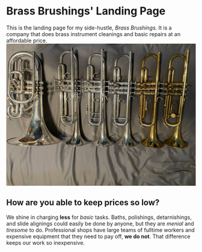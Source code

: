 # Brass Brushings' Landing Page
This is the landing page for my side-hustle, *Brass Brushings*. It is a company that does brass instrument cleanings and basic repairs at an affordable price.
![Row of newly cleaned trumpets and a mellophone.](images/instrument-row.jpg)
## How are you able to keep prices so low?
We shine in charging **less** for *basic* tasks. Baths, polishings, detarnishings, and slide alignings could easily be done by anyone, but they are *menial* and *tiresome* to do. Professional shops have large teams of fulltime workers and expensive equipment that they need to pay off, **we do not**. That difference keeps our work so inexpensive.
